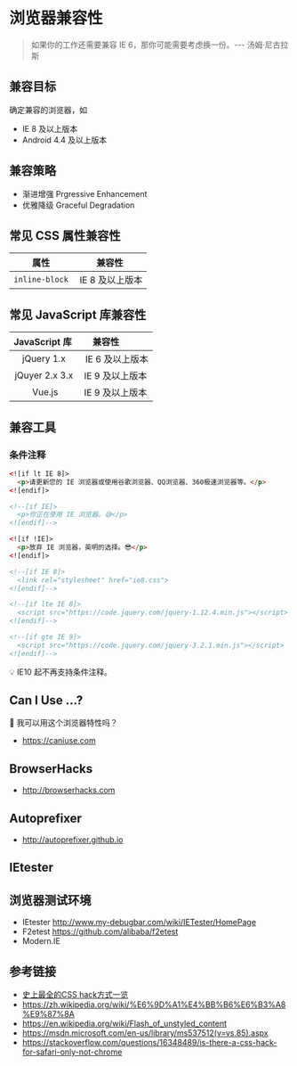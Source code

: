 # 浏览器兼容性

> 如果你的工作还需要兼容 IE 6，那你可能需要考虑换一份。--- 汤姆·尼古拉斯

## 兼容目标
确定兼容的浏览器，如
* IE 8 及以上版本
* Android 4.4 及以上版本

## 兼容策略
* 渐进增强 Prgressive Enhancement
* 优雅降级 Graceful Degradation

## 常见 CSS 属性兼容性
| 属性            | 兼容性          |
|:--------------:|:--------------:|
| `inline-block` |  IE 8 及以上版本 |

## 常见 JavaScript 库兼容性
| JavaScript 库     | 兼容性          |
|:-----------------:|:--------------:|
|  jQuery 1.x       |  IE 6 及以上版本 |
|  jQuyer 2.x 3.x   | IE 9 及以上版本 |
|  Vue.js           | IE 9 及以上版本 |

## 兼容工具
### 条件注释
```html
<![if lt IE 8]>
  <p>请更新您的 IE 浏览器或使用谷歌浏览器、QQ浏览器、360极速浏览器等。</p>
<![endif]>

<!--[if IE]>
  <p>你正在使用 IE 浏览器。😅</p>
<![endif]-->

<![if !IE]>
  <p>放弃 IE 浏览器，英明的选择。😎</p>
<![endif]>

<!--[if IE 8]>
  <link rel="stylesheet" href="ie8.css">
<![endif]-->

<!--[if lte IE 8]>
  <script src="https://code.jquery.com/jquery-1.12.4.min.js"></script>
<![endif]-->

<!--[if gte IE 9]>
  <script src="https://code.jquery.com/jquery-3.2.1.min.js"></script>
<![endif]-->

```
💡 IE10 起不再支持条件注释。

## Can I Use ...?
🤔 我可以用这个浏览器特性吗？
* https://caniuse.com

## BrowserHacks
* http://browserhacks.com

## Autoprefixer
* http://autoprefixer.github.io

## IEtester

## 浏览器测试环境
* IEtester http://www.my-debugbar.com/wiki/IETester/HomePage
* F2etest https://github.com/alibaba/f2etest
* Modern.IE

## 参考链接
* [史上最全的CSS hack方式一览](http://blog.csdn.net/freshlover/article/details/12132801)
* https://zh.wikipedia.org/wiki/%E6%9D%A1%E4%BB%B6%E6%B3%A8%E9%87%8A
* https://en.wikipedia.org/wiki/Flash_of_unstyled_content
* https://msdn.microsoft.com/en-us/library/ms537512(v=vs.85).aspx
* https://stackoverflow.com/questions/16348489/is-there-a-css-hack-for-safari-only-not-chrome
